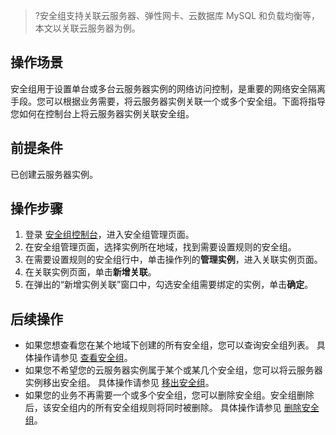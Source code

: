 >?安全组支持关联云服务器、弹性网卡、云数据库 MySQL 和负载均衡等，本文以关联云服务器为例。

## 操作场景
安全组用于设置单台或多台云服务器实例的网络访问控制，是重要的网络安全隔离手段。您可以根据业务需要，将云服务器实例关联一个或多个安全组。下面将指导您如何在控制台上将云服务器实例关联安全组。

## 前提条件
已创建云服务器实例。

## 操作步骤
1. 登录 [安全组控制台](https://console.cloud.tencent.com/vpc/securitygroup?rid=1&rid=1)，进入安全组管理页面。
2. 在安全组管理页面，选择实例所在地域，找到需要设置规则的安全组。
3. 在需要设置规则的安全组行中，单击操作列的**管理实例**，进入关联实例页面。
4. 在关联实例页面，单击**新增关联**。
5. 在弹出的“新增实例关联”窗口中，勾选安全组需要绑定的实例，单击**确定**。 

## 后续操作
- 如果您想查看您在某个地域下创建的所有安全组，您可以查询安全组列表。
具体操作请参见 [查看安全组](https://cloud.tencent.com/document/product/215/39794)。
- 如果您不希望您的云服务器实例属于某个或某几个安全组，您可以将云服务器实例移出安全组。
具体操作请参见 [移出安全组](https://cloud.tencent.com/document/product/215/39795)。
- 如果您的业务不再需要一个或多个安全组，您可以删除安全组。安全组删除后，该安全组内的所有安全组规则将同时被删除。
具体操作请参见 [删除安全组](https://cloud.tencent.com/document/product/215/39797)。

